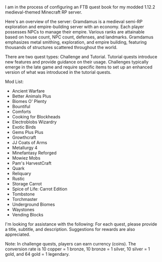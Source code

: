 I am in the process of configuring an FTB quest book for my modded 1.12.2 medieval-themed Minecraft RP server.

Here's an overview of the server:
Gramdamus is a medieval semi-RP exploration and empire-building server with an economy. Each player possesses NPCs to manage their empire. Various ranks are attainable based on house count, NPC count, defenses, and landmarks. Gramdamus emphasizes metal smithing, exploration, and empire building, featuring thousands of structures scattered throughout the world.

There are two quest types: Challenge and Tutorial.
Tutorial quests introduce new features and provide guidance on their usage.
Challenges typically emerge in the late game and require specific items to set up an enhanced version of what was introduced in the tutorial quests.

Mod List:
- Ancient Warfare
- Better Animals Plus
- Biomes O' Plenty
- Bountiful
- Comforts
- Cooking for Blockheads
- Electroblobs Wizardry
- Exotic Birds
- Gems Plus Plus
- Growthcraft
- JJ Coats of Arms
- Metallurgy 4
- Minefantasy Reforged
- Mowiez Mobs
- Pam's HarvestCraft
- Quark
- Reliquary
- Rustic
- Storage Carrot
- Spice of Life: Carrot Edition
- Tombstone
- Torchmaster
- Underground Biomes
- Waystones
- Vending Blocks



I'm looking for assistance with the following:
For each quest, please provide a title, subtitle, and description. Suggestions for rewards are also appreciated.

Note: In challenge quests, players can earn currency (coins). The conversion rate is 10 copper = 1 bronze, 10 bronze = 1 silver, 10 silver = 1 gold, and 64 gold = 1 legendary.
